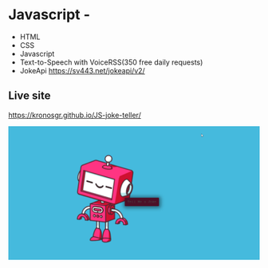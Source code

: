 # Javascript - 

* HTML
* CSS
* Javascript
* Text-to-Speech with VoiceRSS(350 free daily requests)
* JokeApi https://sv443.net/jokeapi/v2/


## Live site
https://kronosgr.github.io/JS-joke-teller/

[![Screenshot](screenshot.png)](https://kronosgr.github.io/JS-joke-teller/)